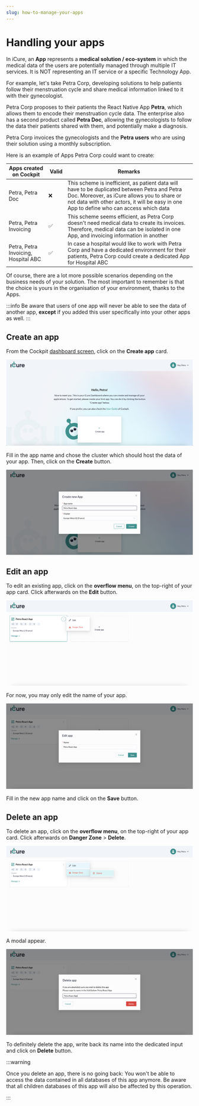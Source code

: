 ```yaml
---
slug: how-to-manage-your-apps
---
```


# Handling your apps
In iCure, an **App** represents a **medical solution / eco-system** in which the medical data of the users are potentially managed through multiple IT services. It is NOT representing an IT service or a specific Technology App. 

For example, let's take Petra Corp, developing solutions to help patients follow their menstruation cycle and share medical information linked to it with their gynecologist. 

Petra Corp proposes to their patients the React Native App **Petra**, which allows them to encode their menstruation cycle data. 
The enterprise also has a second product called **Petra Doc**, allowing the gynecologists to follow the data their patients shared with them, and potentially make a diagnosis. 

Petra Corp invoices the gynecologists and the **Petra users** who are using their solution using a monthly subscription. 

Here is an example of Apps Petra Corp could want to create: 


| Apps created on Cockpit | Valid | Remarks |
|-------------------------|------|---------------|
| Petra, Petra Doc        |  ❌  | This scheme is inefficient, as patient data will have to be duplicated between Petra and Petra Doc. Moreover, as iCure allows you to share or not data with other actors, it will be easy in one App to define who can access which data |
| Petra, Petra Invoicing | ✅   | This scheme seems efficient, as Petra Corp doesn't need medical data to create its invoices. Therefore, medical data can be isolated in one App, and invoicing information in another | 
| Petra, Petra Invoicing, Hospital ABC | ✅ | In case a hospital would like to work with Petra Corp and have a dedicated environment for their patients, Petra Corp could create a dedicated App for Hospital ABC |

Of course, there are a lot more possible scenarios depending on the business needs of your solution. The most important to remember is that the choice is yours in the organisation of your environment, thanks to the Apps. 

:::info
Be aware that users of one app will never be able to see the data of another app, __except__ if you added this user specifically into your other apps as well. 
:::



## Create an app

From the Cockpit [dashboard screen](https://cockpit.icure.cloud/dashboard), click on the **Create app** card.

![Create app card](./img/app-interactions/create-app-card.png)

Fill in the app name and chose the cluster which should host the data of your app. 
Then, click on the **Create** button.

![Create button](./img/app-interactions/create-button.png)


## Edit an app

To edit an existing app, click on the **overflow menu**, on the top-right of your 
app card. Click afterwards on the **Edit** button.

![Edit app option](./img/app-interactions/edit-app-option.png)

For now, you may only edit the name of your app.

![Save editing btn](./img/app-interactions/save-editing-btn.png)

Fill in the new app name and click on the **Save** button.

## Delete an app

To delete an app, click on the **overflow menu**, on the top-right of your
app card. Click afterwards on **Danger Zone** > **Delete**.

![Delete app option](./img/app-interactions/delete-app-option.png)

A modal appear.

![Delete btn](./img/app-interactions/delete-btn.png)

To definitely delete the app, write back its name into the dedicated input and click on **Delete** button.

:::warning

Once you delete an app, there is no going back: You won't be able to access the data contained in all databases of this app anymore.
Be aware that all children databases of this app will also be affected by this operation. 

:::
